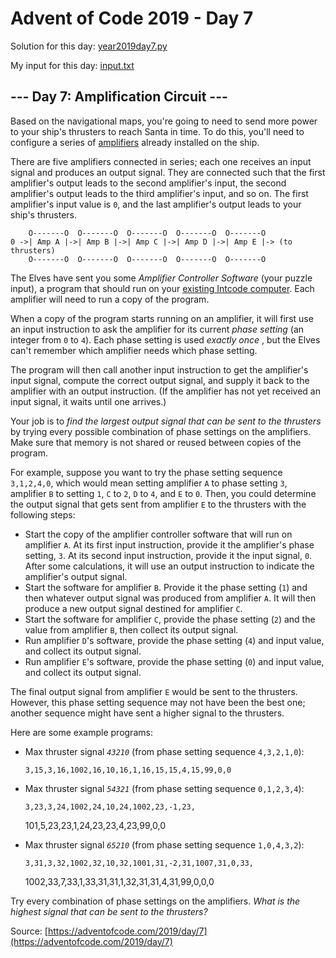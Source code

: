 # Advent of Code 2019 - Day 7

Solution for this day: [year2019day7.py](year2019/day7/year2019day7.py)

My input for this day: [input.txt](year2019/day7/input.txt)

## \--- Day 7: Amplification Circuit ---

Based on the navigational maps, you're going to need to send more power to
your ship's thrusters to reach Santa in time. To do this, you'll need to
configure a series of [amplifiers](https://en.wikipedia.org/wiki/Amplifier)
already installed on the ship.

There are five amplifiers connected in series; each one receives an input
signal and produces an output signal. They are connected such that the first
amplifier's output leads to the second amplifier's input, the second
amplifier's output leads to the third amplifier's input, and so on. The first
amplifier's input value is `0`, and the last amplifier's output leads to your
ship's thrusters.

    
    
        O-------O  O-------O  O-------O  O-------O  O-------O
    0 ->| Amp A |->| Amp B |->| Amp C |->| Amp D |->| Amp E |-> (to thrusters)
        O-------O  O-------O  O-------O  O-------O  O-------O
    

The Elves have sent you some _Amplifier Controller Software_ (your puzzle
input), a program that should run on your [existing Intcode computer](5). Each
amplifier will need to run a copy of the program.

When a copy of the program starts running on an amplifier, it will first use
an input instruction to ask the amplifier for its current _phase setting_ (an
integer from `0` to `4`). Each phase setting is used _exactly once_ , but the
Elves can't remember which amplifier needs which phase setting.

The program will then call another input instruction to get the amplifier's
input signal, compute the correct output signal, and supply it back to the
amplifier with an output instruction. (If the amplifier has not yet received
an input signal, it waits until one arrives.)

Your job is to _find the largest output signal that can be sent to the
thrusters_ by trying every possible combination of phase settings on the
amplifiers. Make sure that memory is not shared or reused between copies of
the program.

For example, suppose you want to try the phase setting sequence `3,1,2,4,0`,
which would mean setting amplifier `A` to phase setting `3`, amplifier `B` to
setting `1`, `C` to `2`, `D` to `4`, and `E` to `0`. Then, you could determine
the output signal that gets sent from amplifier `E` to the thrusters with the
following steps:

  * Start the copy of the amplifier controller software that will run on amplifier `A`. At its first input instruction, provide it the amplifier's phase setting, `3`. At its second input instruction, provide it the input signal, `0`. After some calculations, it will use an output instruction to indicate the amplifier's output signal.
  * Start the software for amplifier `B`. Provide it the phase setting (`1`) and then whatever output signal was produced from amplifier `A`. It will then produce a new output signal destined for amplifier `C`.
  * Start the software for amplifier `C`, provide the phase setting (`2`) and the value from amplifier `B`, then collect its output signal.
  * Run amplifier `D`'s software, provide the phase setting (`4`) and input value, and collect its output signal.
  * Run amplifier `E`'s software, provide the phase setting (`0`) and input value, and collect its output signal.

The final output signal from amplifier `E` would be sent to the thrusters.
However, this phase setting sequence may not have been the best one; another
sequence might have sent a higher signal to the thrusters.

Here are some example programs:

  * Max thruster signal _`43210`_ (from phase setting sequence `4,3,2,1,0`):
    
        3,15,3,16,1002,16,10,16,1,16,15,15,4,15,99,0,0

  * Max thruster signal _`54321`_ (from phase setting sequence `0,1,2,3,4`):
    
        3,23,3,24,1002,24,10,24,1002,23,-1,23,  
    101,5,23,23,1,24,23,23,4,23,99,0,0

  * Max thruster signal _`65210`_ (from phase setting sequence `1,0,4,3,2`):
    
        3,31,3,32,1002,32,10,32,1001,31,-2,31,1007,31,0,33,  
    1002,33,7,33,1,33,31,31,1,32,31,31,4,31,99,0,0,0

Try every combination of phase settings on the amplifiers. _What is the
highest signal that can be sent to the thrusters?_



Source: [https://adventofcode.com/2019/day/7](https://adventofcode.com/2019/day/7)
